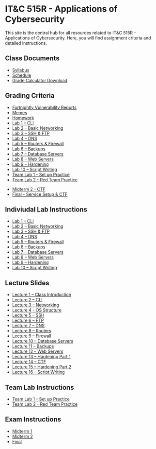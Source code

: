 # IT&C 515R - Applications of Cybersecurity

This site is the central hub for all resources related to IT&C 515R - Applications of Cybersecurity. Here, you will find assignment criteria and detailed instructions.

## Class Documents

- [Syllabus](classDocs/syllabus.md) 
- [Schedule](classDocs/schedule.md)  
- <a href="classDocs/gradeCalculator.xlsx" download>Grade Calculator Download</a>

## Grading Criteria 

- [Fortnightly Vulnerability Reports](gradingTables/reports.md)  
- [Memes](gradingTables/memes.md)  
- [Homework](gradingTables/homework.md)  
- [Lab 1 – CLI](gradingTables/lab1.md)  
- [Lab 2 – Basic Networking](gradingTables/lab2.md)  
- [Lab 3 – SSH & FTP](gradingTables/lab3.md)  
- [Lab 4 – DNS](gradingTables/lab4.md)  
- [Lab 5 – Routers & Firewall](gradingTables/lab5.md)  
- [Lab 6 – Backups](gradingTables/lab6.md)  
- [Lab 7 – Database Servers](gradingTables/lab7.md)  
- [Lab 8 – Web Servers](gradingTables/lab8.md)  
- [Lab 9 – Hardening](gradingTables/lab9.md)  
- [Lab 10 – Script Writing](gradingTables/lab10.md)  
- [Team Lab 1 - Set up Practice](gradingTables/teamLab1.md)  
- [Team Lab 2 - Red Team Practice](gradingTables/teamLab2.md)  
<!-- - [Midterm 1 - This will be released when the exam opens](gradingTables/midterm1.md)   -->
- [Midterm 2 - CTF](gradingTables/midterm2.md)  
- [Final - Service Setup & CTF](gradingTables/final.md)  

## Indiviudal Lab Instructions 

- [Lab 1 – CLI](labInstructions/lab1.md)  
- [Lab 2 – Basic Networking](labInstructions/lab2.md)  
- [Lab 3 – SSH & FTP](labInstructions/lab3.md)  
- [Lab 4 – DNS](labInstructions/lab4.md)  
- [Lab 5 – Routers & Firewall](labInstructions/lab5.md)  
- [Lab 6 – Backups](labInstructions/lab6.md)  
- [Lab 7 – Database Servers](labInstructions/lab7.md)  
- [Lab 8 – Web Servers](labInstructions/lab8.md)  
- [Lab 9 – Hardening](labInstructions/lab9.md)  
- [Lab 10 – Script Writing](labInstructions/lab10.md) 

## Lecture Slides 

- <a href="lectureSlides/lecture1.pptx" download>Lecture 1 – Class Introduction</a><br>
- <a href="lectureSlides/lecture2.pptx" download>Lecture 2 – CLI</a><br>
- <a href="lectureSlides/lecture3.pptx" download>Lecture 3 – Networking</a><br>
- <a href="lectureSlides/lecture4.pptx" download>Lecture 4 - OS Structure</a><br>
- <a href="lectureSlides/lecture5.pptx" download>Lecture 5 – SSH</a><br>
- <a href="lectureSlides/lecture6.pptx" download>Lecture 6 – FTP</a><br>
- <a href="lectureSlides/lecture7.pptx" download>Lecture 7 – DNS</a><br>
- <a href="lectureSlides/lecture8.pptx" download>Lecture 8 – Routers</a><br>
- <a href="lectureSlides/lecture9.pptx" download>Lecture 9 – Firewall</a><br>
- <a href="lectureSlides/lecture10.pptx" download>Lecture 10 – Database Servers</a><br>
- <a href="lectureSlides/lecture11.pptx" download>Lecture 11 – Backups</a><br>
- <a href="lectureSlides/lecture12.pptx" download>Lecture 12 – Web Servers</a><br>
- <a href="lectureSlides/lecture13.pptx" download>Lecture 13 – Hardening Part 1</a><br>
- <a href="lectureSlides/lecture14.pptx" download>Lecture 14 – CTF</a><br>
- <a href="lectureSlides/lecture15.pptx" download>Lecture 15 – Hardening Part 2</a><br>
- <a href="lectureSlides/lecture16.pptx" download>Lecture 16 – Script Writing</a>

## Team Lab Instructions 

- [Team Lab 1 - Set up Practice](labInstructions/teamLab1.md)  
- [Team Lab 2 - Red Team Practice](labInstructions/teamLab2.md)  

## Exam Instructions
- [Midterm 1](examInstructions/midterm1.md)  
- [Midterm 2](examInstructions/midterm2.md)  
- [Final](examInstructions/final.md)